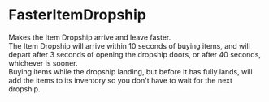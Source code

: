 # FasterItemDropship
Makes the Item Dropship arrive and leave faster.<br>
The Item Dropship will arrive within 10 seconds of buying items, and will depart after 3 seconds of opening the dropship doors, or after 40 seconds, whichever is sooner.<br>
Buying items while the dropship landing, but before it has fully lands, will add the items to its inventory so you don't have to wait for the next dropship.